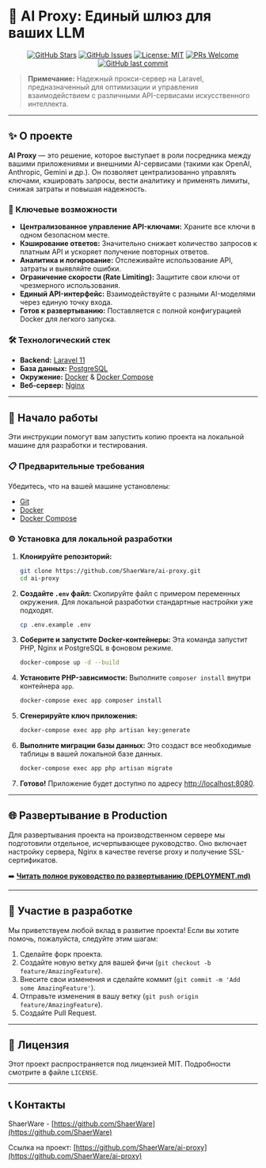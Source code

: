 # 🚀 AI Proxy: Единый шлюз для ваших LLM

<div align="center">

[![GitHub Stars](https://img.shields.io/github/stars/ShaerWare/ai-proxy?style=for-the-badge&logo=github)](https://github.com/ShaerWare/ai-proxy/stargazers)
[![GitHub Issues](https://img.shields.io/github/issues/ShaerWare/ai-proxy?style=for-the-badge&logo=github)](https://github.com/ShaerWare/ai-proxy/issues)
[![License: MIT](https://img.shields.io/github/license/ShaerWare/ai-proxy?style=for-the-badge)](https://github.com/ShaerWare/ai-proxy/blob/main/LICENSE)
[![PRs Welcome](https://img.shields.io/badge/PRs-welcome-brightgreen.svg?style=for-the-badge)](http://makeapullrequest.com)
[![GitHub last commit](https://img.shields.io/github/last-commit/ShaerWare/ai-proxy?style=for-the-badge&logo=git)](https://github.com/ShaerWare/ai-proxy/commits/main)

</div>

> **Примечание:** Надежный прокси-сервер на Laravel, предназначенный для оптимизации и управления взаимодействием с различными API-сервисами искусственного интеллекта.

---

## ✨ О проекте

**AI Proxy** — это решение, которое выступает в роли посредника между вашими приложениями и внешними AI-сервисами (такими как OpenAI, Anthropic, Gemini и др.). Он позволяет централизованно управлять ключами, кэшировать запросы, вести аналитику и применять лимиты, снижая затраты и повышая надежность.

### 🎯 Ключевые возможности

-   **Централизованное управление API-ключами:** Храните все ключи в одном безопасном месте.
-   **Кэширование ответов:** Значительно снижает количество запросов к платным API и ускоряет получение повторных ответов.
-   **Аналитика и логирование:** Отслеживайте использование API, затраты и выявляйте ошибки.
-   **Ограничение скорости (Rate Limiting):** Защитите свои ключи от чрезмерного использования.
-   **Единый API-интерфейс:** Взаимодействуйте с разными AI-моделями через единую точку входа.
-   **Готов к развертыванию:** Поставляется с полной конфигурацией Docker для легкого запуска.

### 🛠️ Технологический стек

-   **Backend:** [Laravel 11](https://laravel.com/)
-   **База данных:** [PostgreSQL](https://www.postgresql.org/)
-   **Окружение:** [Docker](https://www.docker.com/) & [Docker Compose](https://docs.docker.com/compose/)
-   **Веб-сервер:** [Nginx](https.nginx.org/)

---

## 🚀 Начало работы

Эти инструкции помогут вам запустить копию проекта на локальной машине для разработки и тестирования.

### 📋 Предварительные требования

Убедитесь, что на вашей машине установлены:
-   [Git](https://git-scm.com/)
-   [Docker](https://www.docker.com/products/docker-desktop)
-   [Docker Compose](https://docs.docker.com/compose/install/)

### ⚙️ Установка для локальной разработки

1.  **Клонируйте репозиторий:**
    ```bash
    git clone https://github.com/ShaerWare/ai-proxy.git
    cd ai-proxy
    ```

2.  **Создайте `.env` файл:**
    Скопируйте файл с примером переменных окружения. Для локальной разработки стандартные настройки уже подходят.
    ```bash
    cp .env.example .env
    ```

3.  **Соберите и запустите Docker-контейнеры:**
    Эта команда запустит PHP, Nginx и PostgreSQL в фоновом режиме.
    ```bash
    docker-compose up -d --build
    ```

4.  **Установите PHP-зависимости:**
    Выполните `composer install` внутри контейнера `app`.
    ```bash
    docker-compose exec app composer install
    ```

5.  **Сгенерируйте ключ приложения:**
    ```bash
    docker-compose exec app php artisan key:generate
    ```

6.  **Выполните миграции базы данных:**
    Это создаст все необходимые таблицы в вашей локальной базе данных.
    ```bash
    docker-compose exec app php artisan migrate
    ```

7.  **Готово!**
    Приложение будет доступно по адресу [http://localhost:8080](http://localhost:8080).

---

## 🌐 Развертывание в Production

Для развертывания проекта на производственном сервере мы подготовили отдельное, исчерпывающее руководство. Оно включает настройку сервера, Nginx в качестве reverse proxy и получение SSL-сертификатов.

➡️ **[Читать полное руководство по развертыванию (DEPLOYMENT.md)](DEPLOYMENT.md)**

---

## 🤝 Участие в разработке

Мы приветствуем любой вклад в развитие проекта! Если вы хотите помочь, пожалуйста, следуйте этим шагам:

1.  Сделайте форк проекта.
2.  Создайте новую ветку для вашей фичи (`git checkout -b feature/AmazingFeature`).
3.  Внесите свои изменения и сделайте коммит (`git commit -m 'Add some AmazingFeature'`).
4.  Отправьте изменения в вашу ветку (`git push origin feature/AmazingFeature`).
5.  Создайте Pull Request.

---

## 📄 Лицензия

Этот проект распространяется под лицензией MIT. Подробности смотрите в файле `LICENSE`.

---

## 📞 Контакты

ShaerWare - [https://github.com/ShaerWare](https://github.com/ShaerWare)

Ссылка на проект: [https://github.com/ShaerWare/ai-proxy](https://github.com/ShaerWare/ai-proxy)